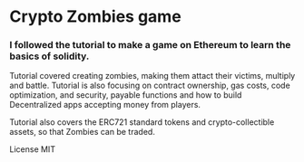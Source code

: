 # Crypto Zombies game
### I followed the tutorial to make a game on Ethereum to learn the basics of solidity.
 Tutorial covered creating zombies, making them attact their victims, multiply and battle. Tutorial is also focusing on contract ownership, gas costs, code optimization, and security, payable functions and how to build Decentralized apps accepting money from players.
 
 Tutorial also covers the ERC721 standard tokens and crypto-collectible assets, so that Zombies can be traded.

 License MIT



